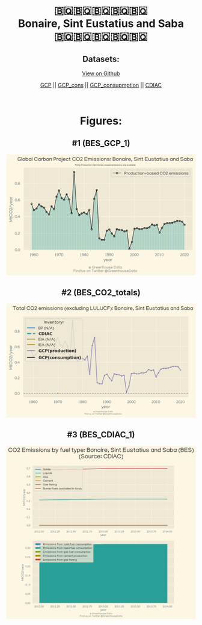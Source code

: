 
<center>
<h1 align="center">
🇧🇶🇧🇶🇧🇶🇧🇶🇧🇶
<br>
Bonaire, Sint Eustatius and Saba
<br>
🇧🇶🇧🇶🇧🇶🇧🇶🇧🇶
</h1>
<h2>Datasets:</h2>
<p><a href="https://github.com/dquintani/Greenhouse-Data/tree/master/country_data/BES_Bonaire, Sint Eustatius and Saba/data">View on Github</a>
<br></p><p><a href="data/BES_GCP.csv">GCP</a> || <a href="data/BES_GCP_cons.csv">GCP_cons</a> || <a href="data/BES_GCP_consupmption.csv">GCP_consupmption</a> || <a href="data/BES_CDIAC.csv">CDIAC</a></p><p><br></p>
<h1>Figures:</h1><h2>#1 (BES_GCP_1)</h2>
<p><img alt="" src="figures/BES_GCP_1.png" /></p><h2>#2 (BES_CO2_totals)</h2>
<p><img alt="" src="figures/BES_CO2_totals.png" /></p><h2>#3 (BES_CDIAC_1)</h2>
<p><img alt="" src="figures/BES_CDIAC_1.png" /></p>